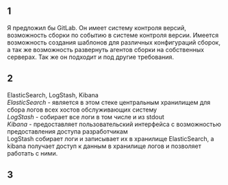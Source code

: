 ## 1 ##
Я предложил бы GitLab. Он имеет систему контроля версий, возможность сборки по событию в системе контроля версии. Имеется возможность создания шаблонов для различных конфигураций сборок, а так же возможность развернуть агентов сборки на собственных серверах. Так же он подходит и под другие требования.
## 2 ##
ElasticSearch, LogStash, Kibana  
*ElasticSearch* - является в этом стеке центральным хранилищем для сбора логов всех хостов обслуживающих систему  
*LogStash* - собирает все логи в том числе и из stdout  
*Kibana* - предоставляет пользовательский интерфейса с возможностью предоставления доступа разработчикам  
LogStash собирает логи и записывает их в хранилище ElasticSearch, а kibana получает доступ к данным в хранилище логов и позволяет работать с ними.
## 3 ##
